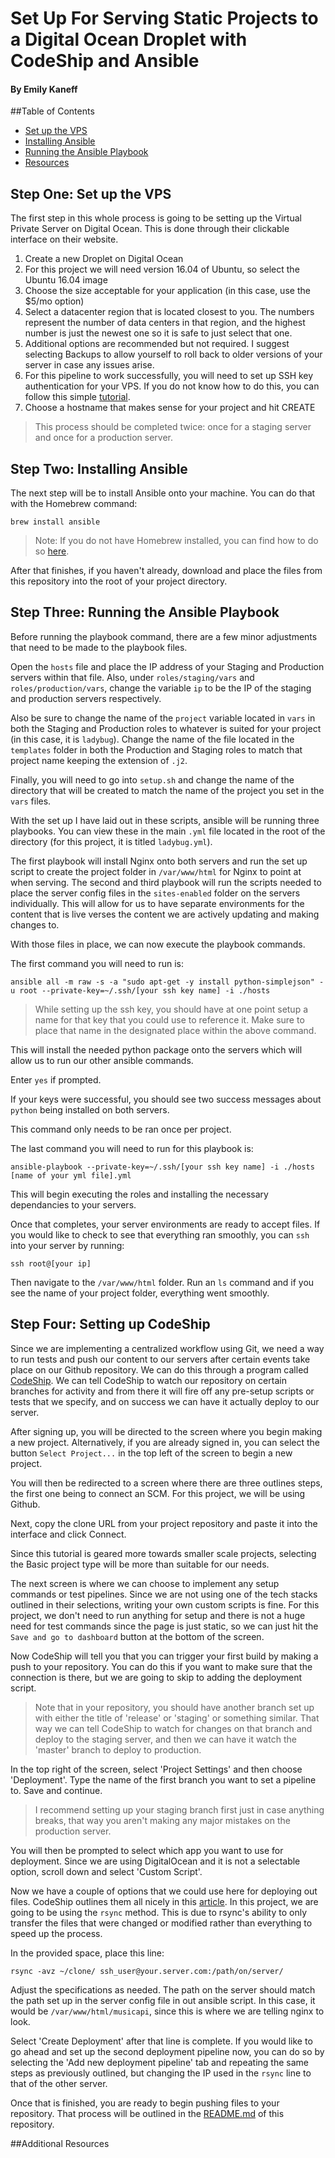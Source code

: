 # Set Up For Serving Static Projects to a Digital Ocean Droplet with CodeShip and Ansible
#### By Emily Kaneff



##Table of Contents
* [Set up the VPS](#one)
* [Installing Ansible](#two)
* [Running the Ansible Playbook](#three)
* [Resources](#resources)

<a name="one"></a>
## Step One: Set up the VPS

The first step in this whole process is going to be setting up the Virtual Private Server on Digital Ocean. This is done through their clickable interface on their website. 

1. Create a new Droplet on Digital Ocean
2. For this project we will need version 16.04 of Ubuntu, so select the Ubuntu 16.04 image
3. Choose the size acceptable for your application (in this case, use the $5/mo option)
4. Select a datacenter region that is located closest to you. The numbers represent the number of data centers in that region, and the highest number is just the newest one so it is safe to just select that one.
5. Additional options are recommended but not required. I suggest selecting Backups to allow yourself to roll back to older versions of your server in case any issues arise.
6. For this pipeline to work successfully, you will need to set up SSH key authentication for your VPS. If you do not know how to do this, you can follow this simple [tutorial](https://www.digitalocean.com/community/tutorials/how-to-use-ssh-keys-with-digitalocean-droplets). 
7. Choose a hostname that makes sense for your project and hit CREATE

>This process should be completed twice: once for a staging server and once for a production server.

<a name="two"></a>
## Step Two: Installing Ansible

The next step will be to install Ansible onto your machine. You can do that with the Homebrew command:

```shell
brew install ansible
```
>Note: If you do not have Homebrew installed, you can find how to do so [here](https://brew.sh/).

After that finishes, if you haven't already, download and place the files from this repository into the root of your project directory. 

<a name="three"></a>
## Step Three: Running the Ansible Playbook

Before running the playbook command, there are a few minor adjustments that need to be made to the playbook files. 

Open the `hosts` file and place the IP address of your Staging and Production servers within that file. Also, under `roles/staging/vars` and `roles/production/vars`, change the variable `ip` to be the IP of the staging and production servers respectively. 

Also be sure to change the name of the `project` variable located in `vars` in both the Staging and Production roles to whatever is suited for your project (in this case, it is `ladybug`). Change the name of the file located in the `templates` folder in both the Production and Staging roles to match that project name keeping the extension of `.j2`. 

Finally, you will need to go into `setup.sh` and change the name of the directory that will be created to match the name of the project you set in the `vars` files. 

With the set up I have laid out in these scripts, ansible will be running three playbooks. You can view these in the main `.yml` file located in the root of the directory (for this project, it is titled `ladybug.yml`). 

The first playbook will install Nginx onto both servers and run the set up script to create the project folder in `/var/www/html` for Nginx to point at when serving. The second and third playbook will run the scripts needed to place the server config files in the `sites-enabled` folder on the servers individually. This will allow for us to have separate environments for the content that is live verses the content we are actively updating and making changes to. 

With those files in place, we can now execute the playbook commands.

The first command you will need to run is: 

```shell
ansible all -m raw -s -a "sudo apt-get -y install python-simplejson" -u root --private-key=~/.ssh/[your ssh key name] -i ./hosts
```
>While setting up the ssh key, you should have at one point setup a name for that key that you could use to reference it. Make sure to place that name in the designated place within the above command.

This will install the needed python package onto the servers which will allow us to run our other ansible commands. 

Enter `yes` if prompted.

If your keys were successful, you should see two success messages about `python` being installed on both servers. 

This command only needs to be ran once per project. 

The last command you will need to run for this playbook is:

```shell
ansible-playbook --private-key=~/.ssh/[your ssh key name] -i ./hosts [name of your yml file].yml
```
This will begin executing the roles and installing the necessary dependancies to your servers. 

Once that completes, your server environments are ready to accept files. If you would like to check to see that everything ran smoothly, you can `ssh` into your server by running:

```shell
ssh root@[your ip]
```

Then navigate to the `/var/www/html` folder. Run an `ls` command and if you see the name of your project folder, everything went smoothly. 

## Step Four: Setting up CodeShip

Since we are implementing a centralized workflow using Git, we need a way to run tests and push our content to our servers after certain events take place on our Github repository. We can do this through a program called [CodeShip](http://codeship.com/). We can tell CodeShip to watch our repository on certain branches for activity and from there it will fire off any pre-setup scripts or tests that we specify, and on success we can have it actually deploy to our server. 

After signing up, you will be directed to the screen where you begin making a new project. Alternatively, if you are already signed in, you can select the button `Select Project...` in the top left of the screen to begin a new project.

You will then be redirected to a screen where there are three outlines steps, the first one being to connect an SCM. For this project, we will be using Github. 

Next, copy the clone URL from your project repository and paste it into the interface and click Connect. 

Since this tutorial is geared more towards smaller scale projects, selecting the Basic project type will be more than suitable for our needs. 

The next screen is where we can choose to implement any setup commands or test pipelines. Since we are not using one of the tech stacks outlined in their selections, writing your own custom scripts is fine. For this project, we don't need to run anything for setup and there is not a huge need for test commands since the page is just static, so we can just hit the `Save and go to dashboard` button at the bottom of the screen. 

Now CodeShip will tell you that you can trigger your first build by making a push to your repository. You can do this if you want to make sure that the connection is there, but we are going to skip to adding the deployment script. 

> Note that in your repository, you should have another branch set up with either the title of 'release' or 'staging' or something similar. That way we can tell CodeShip to watch for changes on that branch and deploy to the staging server, and then we can have it watch the 'master' branch to deploy to production. 

In the top right of the screen, select 'Project Settings' and then choose 'Deployment'. Type the name of the first branch you want to set a pipeline to. Save and continue. 

> I recommend setting up your staging branch first just in case anything breaks, that way you aren't making any major mistakes on the production server. 

You will then be prompted to select which app you want to use for deployment. Since we are using DigitalOcean and it is not a selectable option, scroll down and select 'Custom Script'. 

Now we have a couple of options that we could use here for deploying out files. CodeShip outlines them all nicely in this [article](https://documentation.codeship.com/basic/continuous-deployment/deployment-with-ftp-sftp-scp/#authenticating-via-ssh-public-keys). In this project, we are going to be using the `rsync` method. This is due to rsync's ability to only transfer the files that were changed or modified rather than everything to speed up the process. 

In the provided space, place this line: 

```shell
rsync -avz ~/clone/ ssh_user@your.server.com:/path/on/server/
```
Adjust the specifications as needed. The path on the server should match the path set up in the server config file in out ansible script. In this case, it would be `/var/www/html/musicapi`, since this is where we are telling nginx to look. 

Select 'Create Deployment' after that line is complete. If you would like to go ahead and set up the second deployment pipeline now, you can do so by selecting the 'Add new deployment pipeline' tab and repeating the same steps as previously outlined, but changing the IP used in the `rsync` line to that of the other server. 

Once that is finished, you are ready to begin pushing files to your repository. That process will be outlined in the [README.md](README.md) of this repository. 

<a name="resources"></a>
##Additional Resources


